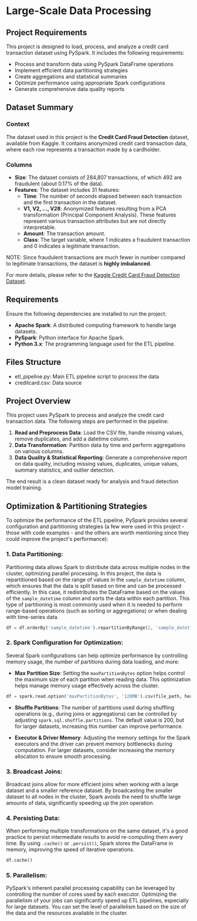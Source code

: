 # Large-Scale Data Processing

## Project Requirements
This project is designed to load, process, and analyze a credit card transaction dataset using PySpark. It includes the following requirements:
-	Process and transform data using PySpark DataFrame operations
-	Implement efficient data partitioning strategies
-	Create aggregations and statistical summaries
-	Optimize performance using appropriate Spark configurations
-	Generate comprehensive data quality reports


## Dataset Summary
### Context
The dataset used in this project is the **Credit Card Fraud Detection** dataset, available from Kaggle. It contains anonymized credit card transaction data, where each row represents a transaction made by a cardholder. 

### Columns
- **Size**: The dataset consists of 284,807 transactions, of which 492 are fraudulent (about 0.17% of the data).
- **Features**: The dataset includes 31 features:
  - **Time**: The number of seconds elapsed between each transaction and the first transaction in the dataset.
  - **V1, V2, ..., V28**: Anonymized features resulting from a PCA transformation (Principal Component Analysis). These features represent various transaction attributes but are not directly interpretable.
  - **Amount**: The transaction amount.
  - **Class**: The target variable, where 1 indicates a fraudulent transaction and 0 indicates a legitimate transaction.

NOTE: Since fraudulent transactions are much fewer in number compared to legitimate transactions, the dataset is **highly imbalanced**.

For more details, please refer to the [Kaggle Credit Card Fraud Detection Dataset](https://www.kaggle.com/datasets/mlg-ulb/creditcardfraud).


## Requirements
Ensure the following dependencies are installed to run the project:

- **Apache Spark**: A distributed computing framework to handle large datasets.
- **PySpark**: Python interface for Apache Spark.
- **Python 3.x**: The programming language used for the ETL pipeline.


## Files Structure
- etl_pipeline.py: Main ETL pipeline script to process the data
- creditcard.csv: Data source


## Project Overview
This project uses PySpark to process and analyze the credit card transaction data. The following steps are performed in the pipeline:
1. **Read and Preprocess Data**: Load the CSV file, handle missing values, remove duplicates, and add a datetime column.
2. **Data Transformation**: Partition data by time and perform aggregations on various columns.
3. **Data Quality & Statistical Reporting**: Generate a comprehensive report on data quality, including missing values, duplicates, unique values, summary statistics, and outlier detection.

The end result is a clean dataset ready for analysis and fraud detection model training.


## Optimization & Partitioning Strategies
To optimize the performance of the ETL pipeline, PySpark provides several configuration and partitioning strategies (a few were used in this project - those with code examples - and the others are worth mentioning since they could improve the project's performance):

### 1. **Data Partitioning**:
Partitioning data allows Spark to distribute data across multiple nodes in the cluster, optimizing parallel processing. In this project, the data is repartitioned based on the range of values in the `sample_datetime` column, which ensures that the data is split based on time and can be processed efficiently. In this case, it redistributes the DataFrame based on the values of the `sample_datetime` column and sorts the data within each partition. This type of partitioning is most commonly used when it is needed to perform range-based operations (such as sorting or aggregations) or when dealing with time-series data.
```python
df = df.orderBy('sample_datetime').repartitionByRange(2, 'sample_datetime')
```

### 2. **Spark Configuration for Optimization**:
Several Spark configurations can help optimize performance by controlling memory usage, the number of partitions during data loading, and more:

- **Max Partition Size**: Setting the `maxPartitionBytes` option helps control the maximum size of each partition when reading data. This optimization helps manage memory usage effectively across the cluster.
```python
df = spark.read.option('maxPartitionBytes', '128MB').csv(file_path, header=True, inferSchema=True)
```
  
- **Shuffle Partitions**: The number of partitions used during shuffling operations (e.g., during joins or aggregations) can be controlled by adjusting `spark.sql.shuffle.partitions`. The default value is 200, but for larger datasets, increasing this number can improve performance.

- **Executor & Driver Memory**: Adjusting the memory settings for the Spark executors and the driver can prevent memory bottlenecks during computation. For larger datasets, consider increasing the memory allocation to ensure smooth processing.

### 3. **Broadcast Joins**:
Broadcast joins allow for more efficient joins when working with a large dataset and a smaller reference dataset. By broadcasting the smaller dataset to all nodes in the cluster, Spark avoids the need to shuffle large amounts of data, significantly speeding up the join operation.

### 4. **Persisting Data**:
When performing multiple transformations on the same dataset, it's a good practice to persist intermediate results to avoid re-computing them every time. By using `.cache()` or `.persist()`, Spark stores the DataFrame in memory, improving the speed of iterative operations.
```python
df.cache()
```

### 5. **Parallelism**:
PySpark's inherent parallel processing capability can be leveraged by controlling the number of cores used by each executor. Optimizing the parallelism of your jobs can significantly speed up ETL pipelines, especially for large datasets. You can set the level of parallelism based on the size of the data and the resources available in the cluster.